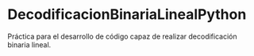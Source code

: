 # DecodificacionBinariaLinealPython
Práctica para el desarrollo de código capaz de realizar decodificación binaria lineal.